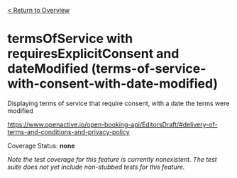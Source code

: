 [< Return to Overview](../../README.md)
# termsOfService with requiresExplicitConsent and dateModified (terms-of-service-with-consent-with-date-modified)

Displaying terms of service that require consent, with a date the terms were modified


https://www.openactive.io/open-booking-api/EditorsDraft/#delivery-of-terms-and-conditions-and-privacy-policy

Coverage Status: **none**


*Note the test coverage for this feature is currently nonexistent. The test suite does not yet include non-stubbed tests for this feature.*



